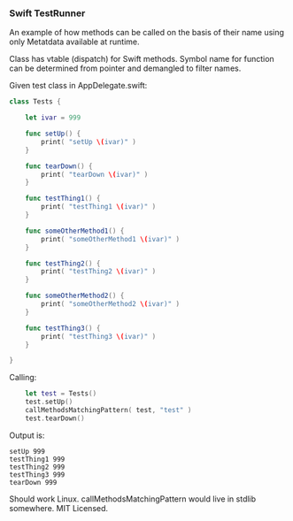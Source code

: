 
### Swift TestRunner

An example of how methods can be called on the basis of their name using only Metatdata available at runtime.

Class has vtable (dispatch) for Swift methods. Symbol name for function can be determined from pointer and demangled to filter names.

Given test class in AppDelegate.swift:

```Swift
class Tests {

    let ivar = 999

    func setUp() {
        print( "setUp \(ivar)" )
    }

    func tearDown() {
        print( "tearDown \(ivar)" )
    }

    func testThing1() {
        print( "testThing1 \(ivar)" )
    }

    func someOtherMethod1() {
        print( "someOtherMethod1 \(ivar)" )
    }

    func testThing2() {
        print( "testThing2 \(ivar)" )
    }

    func someOtherMethod2() {
        print( "someOtherMethod2 \(ivar)" )
    }

    func testThing3() {
        print( "testThing3 \(ivar)" )
    }

}
```

Calling:
```Swift
    let test = Tests()
    test.setUp()
    callMethodsMatchingPattern( test, "test" )
    test.tearDown()
```
    
Output is:

    setUp 999
    testThing1 999
    testThing2 999
    testThing3 999
    tearDown 999

Should work Linux. callMethodsMatchingPattern would live in stdlib somewhere. MIT Licensed.
